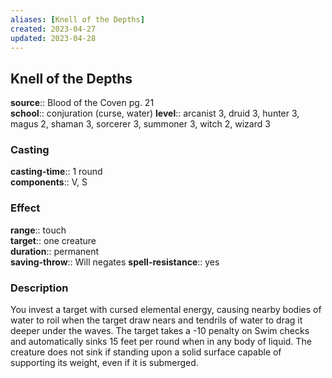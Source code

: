 ```yaml
---
aliases: [Knell of the Depths]
created: 2023-04-27
updated: 2023-04-28
---
```


## Knell of the Depths

**source**:: Blood of the Coven pg. 21  
**school**:: conjuration (curse, water)
**level**:: arcanist 3, druid 3, hunter 3, magus 2, shaman 3, sorcerer 3, summoner 3, witch 2, wizard 3

### Casting

**casting-time**:: 1 round  
**components**:: V, S

### Effect

**range**:: touch  
**target**:: one creature  
**duration**:: permanent  
**saving-throw**:: Will negates
**spell-resistance**:: yes

### Description

You invest a target with cursed elemental energy, causing nearby bodies of water to roil when the target draw nears and tendrils of water to drag it deeper under the waves. The target takes a -10 penalty on Swim checks and automatically sinks 15 feet per round when in any body of liquid. The creature does not sink if standing upon a solid surface capable of supporting its weight, even if it is submerged.
